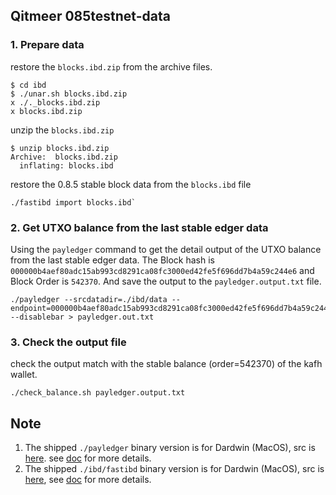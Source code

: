 ## Qitmeer 085testnet-data

### 1. Prepare data 

restore the `blocks.ibd.zip` from the archive files.

```
$ cd ibd
$ ./unar.sh blocks.ibd.zip
x ./._blocks.ibd.zip
x blocks.ibd.zip
```

unzip the `blocks.ibd.zip`
```
$ unzip blocks.ibd.zip
Archive:  blocks.ibd.zip
  inflating: blocks.ibd
```

restore the 0.8.5 stable block data from the `blocks.ibd` file

```
./fastibd import blocks.ibd`
```


### 2. Get UTXO balance from the last stable edger data
Using the `payledger` command to get the detail output of the UTXO balance from the last stable edger data. The Block hash is `000000b4aef80adc15ab993cd8291ca08fc3000ed42fe5f696dd7b4a59c244e6` and Block Order is `542370`.  And save the output to the `payledger.output.txt` file.  

```
./payledger --srcdatadir=./ibd/data --endpoint=000000b4aef80adc15ab993cd8291ca08fc3000ed42fe5f696dd7b4a59c244e6 --disablebar > payledger.out.txt
```

### 3. Check the output file
check the output match with the stable balance (order=542370) of the kafh wallet.

```
./check_balance.sh payledger.output.txt 
```
## Note
1. The shipped `./payledger` binary version is for Dardwin (MacOS), src is [here](https://github.com/qitmeer/qitmeer/blob/0.8.5-dev/cmd/payledger/). see [doc](https://github.com/Qitmeer/qitmeer/blob/0.8.5-dev/cmd/payledger/README.md) for more details.
2. The shipped `./ibd/fastibd` binary version is for Dardwin (MacOS), src is [here](https://github.com/Qitmeer/qitmeer/tree/master/cmd/fastibd/),  see [doc](https://github.com/Qitmeer/qitmeer/blob/master/cmd/fastibd/README.md) for more details.

